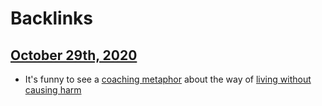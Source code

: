 
# Backlinks
## [October 29th, 2020](<October 29th, 2020.md>)
- It's funny to see a [coaching metaphor](<coaching metaphor.md>) about the way of [living without causing harm](<living without causing harm.md>)


